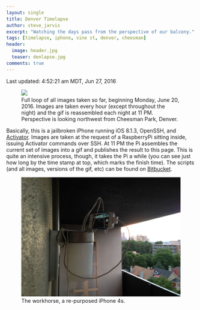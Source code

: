```yaml
---
layout: single
title: Denver Timelapse
author: steve_jarvis
excerpt: "Watching the days pass from the perspective of our balcony."
tags: [timelapse, iphone, vine st, denver, cheesman]
header:
  image: header.jpg
  teaser: denlapse.jpg
comments: true
---
```


Last updated:  4:52:21 am MDT, Jun 27, 2016

<figure>
    <a href="../images/denlapse/timelapse.gif"><img src="../images/denlapse/timelapse.gif"></a>
    <figcaption>Full loop of all images taken so far, beginning
    Monday, June 20, 2016. Images are taken every hour (except
    throughout the night) and the gif is reassembled each night at 11 PM.
    Perspective is looking northwest from Cheesman Park, Denver.</figcaption>
</figure>

Basically, this is a jailbroken iPhone running iOS 8.1.3, OpenSSH, and [Activator](http://www.cydiaios7.com/activator.html).
Images are taken at the request of a RaspberryPi sitting inside, issuing
Activator commands over SSH. At 11 PM the Pi assembles the current set of images
into a gif and publishes the result to this page. This is quite an intensive
process, though, it takes the Pi a while (you can see just how long by the time
stamp at top, which marks the finish time). The scripts (and all images,
versions of the gif, etc) can be found on
[Bitbucket](https://bitbucket.org/stevejarvis/denlapse/src).

<figure>
    <a href="../images/denlapse.jpg"><img src="../images/denlapse.jpg"></a>
    <figcaption>The workhorse, a re-purposed iPhone 4s.</figcaption>
</figure>
